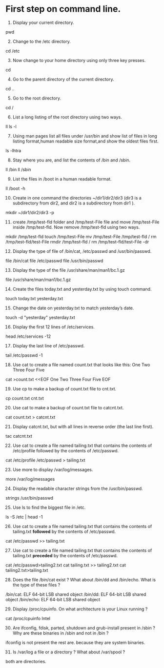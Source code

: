 # First step on command line.
1. Display your current directory.

pwd

2. Change to the /etc directory.

cd /etc

3. Now change to your home directory using only three key presses.

cd

4. Go to the parent directory of the current directory.

cd ..

5. Go to the root directory.

cd /

6. List a long listing of the root directory using two ways.

ll 
ls -l

7. Using man pages list all files under /usr/bin and show list of files in long listing format,human readable size format,and show the oldest files first.

ls -lhtra

8. Stay where you are, and list the contents of /bin and /sbin.

ll /bin
ll /sbin

9. List the files in /boot in a human readable format.

ll /boot -h

10. Create in one command the directories ~/dir1/dir2/dir3 (dir3 is a subdirectory
from dir2, and dir2 is a subdirectory from dir1 ).

mkdir ~/dir1/dir2/dir3 -p

11. create /tmp/test-fld folder and /tmp/test-File file and move /tmp/test-File inside /tmp/test-fld. Now remove /tmp/test-fld using two ways.

mkdir /tmp/test-fld 
touch /tmp/test-File
mv /tmp/test-File /tmp/test-fld
/
rm /tmp/test-fld/test-File
rmdir /tmp/test-fld
/
rm /tmp/test-fld/test-File -dr

12. Display the type of file of /bin/cat, /etc/passwd and /usr/bin/passwd.

file /bin/cat
file /etc/passwd
file /usr/bin/passwd

13. Display the type of the file /usr/share/man/man1/bc.1.gz

file /usr/share/man/man1/bc.1.gz

14. Create the files today.txt and yesterday.txt by using touch command.

touch today.txt yesterday.txt

15. Change the date on yesterday.txt to match yesterday’s date.

touch -d "yesterday" yesterday.txt

16. Display the first 12 lines of /etc/services.

head /etc/services -12

17. Display the last line of /etc/passwd.

tail /etc/passwd -1

18. Use cat to create a file named count.txt that looks like this:
One
Two
Three
Four
Five

cat >count.txt <<EOF
One
Two
Three
Four
Five
EOF


19. Use cp to make a backup of count.txt file to cnt.txt.

cp count.txt cnt.txt

20. Use cat to make a backup of count.txt file to catcnt.txt.

cat count.txt > catcnt.txt

21. Display catcnt.txt, but with all lines in reverse order (the last line first).

tac catcnt.txt

22. Use cat to create a file named tailing.txt that contains the contents of /etc/profile followed by the contents of /etc/passwd.

cat /etc/profile /etc/passwd > tailing.txt

23. Use more to display /var/log/messages.

more /var/log/messages

24. Display the readable character strings from the /usr/bin/passwd.

strings /usr/bin/passwd

25. Use ls to find the biggest file in /etc.

ls -S /etc | head -1

26.  Use cat to create a file named tailing.txt that contains the contents of tailing.txt **followed** by the contents of /etc/passwd.

cat /etc/passwd >> tailing.txt

27. Use cat to create a file named tailing.txt that contains the contents of tailing.txt **preceded** by the contents of /etc/passwd.

cat /etc/passwd>tailing2.txt
cat tailing.txt >> tailing2.txt
cat tailing2.txt>tailing.txt

28. Does the file /bin/cat exist ? What about /bin/dd and /bin/echo. What is the type of these files ?

/bin/cat: ELF 64-bit LSB shared object
/bin/dd: ELF 64-bit LSB shared object
/bin/echo: ELF 64-bit LSB shared object

29. Display /proc/cpuinfo. On what architecture is your Linux running ?

cat /proc/cpuinfo
Intel

30. Are ifconfig, fdisk, parted, shutdown and grub-install present in /sbin ? Why are these binaries in /sbin and not in /bin ?

ifconfig is not present
the rest are.
because they are system binaries.

31.  Is /var/log a file or a directory ? What about /var/spool ?

both are directories.

